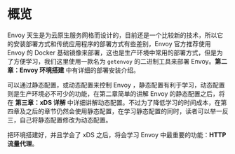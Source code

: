 # 概览

Envoy 天生是为云原生服务网格而设计的，目前还是一个比较新的技术，所以它的安装部署方式和传统应用程序的部署方式有些差别，Envoy 官方推荐使用 Envoy 的 Docker 基础镜像来部署，这也是生产环境中常用的部署方式，但是为了方便学习，我们这里使用一款名为 `getenvoy` 的二进制工具来部署 Envoy。**第二章：Envoy 环境搭建** 中有详细的部署安装介绍。

 可以通过静态配置，或动态配置来控制 Envoy ，静态配置有利于学习，动态配置则是生产环境必不可少的功能，在第二章简单的讲解 Envoy 的静态配置之后，将在 **第三章：xDS 详解** 中详细讲解动态配置。不过为了降低学习的时间成本，在第四章及之后的章节仍然会使用静态配置，在学习静态配置的同时，读者可以举一反三，自己将静态配置修改为动态配置。

把环境搭建好，并且学会了 xDS 之后，将会学习 Envoy 中最重要的功能：**HTTP 流量代理**。

